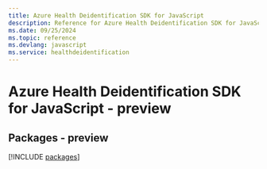 ```yaml
---
title: Azure Health Deidentification SDK for JavaScript
description: Reference for Azure Health Deidentification SDK for JavaScript
ms.date: 09/25/2024
ms.topic: reference
ms.devlang: javascript
ms.service: healthdeidentification
---
```

# Azure Health Deidentification SDK for JavaScript - preview
## Packages - preview
[!INCLUDE [packages](health-deidentification-index.md)]